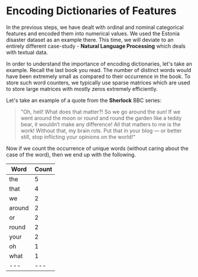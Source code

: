 # Encoding Dictionaries of Features

In the previous steps, we have dealt with ordinal and nominal categorical features and encoded them into numerical values. We used the Estonia disaster dataset as an example there. This time, we will deviate to an entirely different case-study - **Natural Language Processing** which deals with textual data.

In order to understand the importance of encoding dictionaries, let's take an example. Recall the last book you read. The number of distinct words would have been extremely small as compared to their occurrence in the book. To store such word counters, we typically use sparse matrices which are used to store large matrices with mostly zeros extremely efficiently.

Let's take an example of a quote from the **Sherlock** BBC series:

> "Oh, hell! What does that matter?! So we go around the sun! If we went around the moon or round and round the garden like a teddy bear, it wouldn’t make any difference! All that matters to me is the work! Without that, my brain rots. Put that in your blog — or better still, stop inflicting your opinions on the world!"

Now if we count the occurrence of unique words (without caring about the case of the word), then we end up with the following.

| Word | Count |
| --- | --- |
| the | 5 |
| that | 4 |
| we | 2 |
|around | 2 |
| or | 2 | 
| round | 2 |
| your | 2 |
| oh | 1 |
| what | 1 |
| --- | --- |
